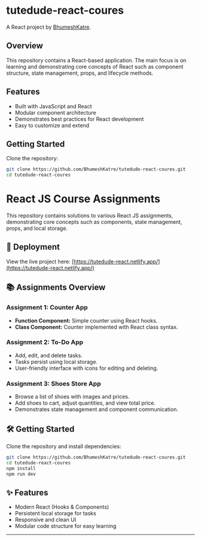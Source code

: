 # tutedude-react-coures

A React project by [BhumeshKatre](https://github.com/BhumeshKatre).

## Overview

This repository contains a React-based application. The main focus is on learning and demonstrating core concepts of React such as component structure, state management, props, and lifecycle methods.

## Features

- Built with JavaScript and React
- Modular component architecture
- Demonstrates best practices for React development
- Easy to customize and extend

## Getting Started

Clone the repository:

```bash
git clone https://github.com/BhumeshKatre/tutedude-react-coures.git
cd tutedude-react-coures
```

# React JS Course Assignments

This repository contains solutions to various React JS assignments, demonstrating core concepts such as components, state management, props, and local storage.

## 🚀 Deployment

View the live project here: [https://tutedude-react.netlify.app/](https://tutedude-react.netlify.app/)

## 📚 Assignments Overview

### Assignment 1: Counter App
- **Function Component:** Simple counter using React hooks.
- **Class Component:** Counter implemented with React class syntax.

### Assignment 2: To-Do App
- Add, edit, and delete tasks.
- Tasks persist using local storage.
- User-friendly interface with icons for editing and deleting.

### Assignment 3: Shoes Store App
- Browse a list of shoes with images and prices.
- Add shoes to cart, adjust quantities, and view total price.
- Demonstrates state management and component communication.

## 🛠️ Getting Started

Clone the repository and install dependencies:

```bash
git clone https://github.com/BhumeshKatre/tutedude-react-coures.git
cd tutedude-react-coures
npm install
npm run dev
```

## ✨ Features

- Modern React (Hooks & Components)
- Persistent local storage for tasks
- Responsive and clean UI
- Modular code structure for easy learning

---
